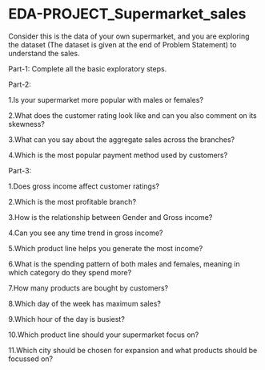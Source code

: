 # EDA-PROJECT_Supermarket_sales
Consider this is the data of your own supermarket, and you are exploring the dataset (The dataset is given at the end of Problem Statement) to understand the sales.

Part-1: Complete all the basic exploratory steps.

Part-2: 

1.Is your supermarket more popular with males or females? 

2.What does the customer rating look like and can you also comment on its skewness? 

3.What can you say about the aggregate sales across the branches? 

4.Which is the most popular payment method used by customers?

Part-3: 

1.Does gross income affect customer ratings? 

2.Which is the most profitable branch? 

3.How is the relationship between Gender and Gross income? 

4.Can you see any time trend in gross income? 

5.Which product line helps you generate the most income? 

6.What is the spending pattern of both males and females, meaning in which category do they spend more? 

7.How many products are bought by customers? 

8.Which day of the week has maximum sales? 

9.Which hour of the day is busiest? 

10.Which product line should your supermarket focus on? 

11.Which city should be chosen for expansion and what products should be focussed on?
